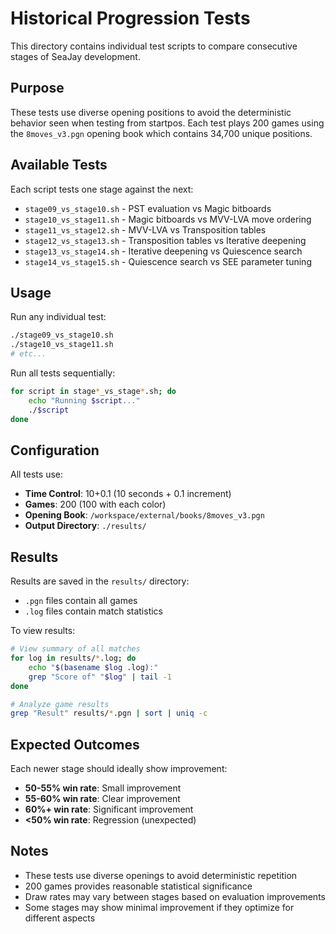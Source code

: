 # Historical Progression Tests

This directory contains individual test scripts to compare consecutive stages of SeaJay development.

## Purpose

These tests use diverse opening positions to avoid the deterministic behavior seen when testing from startpos. Each test plays 200 games using the `8moves_v3.pgn` opening book which contains 34,700 unique positions.

## Available Tests

Each script tests one stage against the next:

- `stage09_vs_stage10.sh` - PST evaluation vs Magic bitboards
- `stage10_vs_stage11.sh` - Magic bitboards vs MVV-LVA move ordering
- `stage11_vs_stage12.sh` - MVV-LVA vs Transposition tables
- `stage12_vs_stage13.sh` - Transposition tables vs Iterative deepening
- `stage13_vs_stage14.sh` - Iterative deepening vs Quiescence search
- `stage14_vs_stage15.sh` - Quiescence search vs SEE parameter tuning

## Usage

Run any individual test:
```bash
./stage09_vs_stage10.sh
./stage10_vs_stage11.sh
# etc...
```

Run all tests sequentially:
```bash
for script in stage*_vs_stage*.sh; do
    echo "Running $script..."
    ./$script
done
```

## Configuration

All tests use:
- **Time Control**: 10+0.1 (10 seconds + 0.1 increment)
- **Games**: 200 (100 with each color)
- **Opening Book**: `/workspace/external/books/8moves_v3.pgn`
- **Output Directory**: `./results/`

## Results

Results are saved in the `results/` directory:
- `.pgn` files contain all games
- `.log` files contain match statistics

To view results:
```bash
# View summary of all matches
for log in results/*.log; do
    echo "$(basename $log .log):"
    grep "Score of" "$log" | tail -1
done

# Analyze game results
grep "Result" results/*.pgn | sort | uniq -c
```

## Expected Outcomes

Each newer stage should ideally show improvement:
- **50-55% win rate**: Small improvement
- **55-60% win rate**: Clear improvement
- **60%+ win rate**: Significant improvement
- **<50% win rate**: Regression (unexpected)

## Notes

- These tests use diverse openings to avoid deterministic repetition
- 200 games provides reasonable statistical significance
- Draw rates may vary between stages based on evaluation improvements
- Some stages may show minimal improvement if they optimize for different aspects